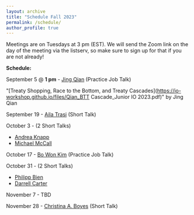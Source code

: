 ```yaml
---
layout: archive
title: "Schedule Fall 2023"
permalink: /schedule/
author_profile: true
---
```

Meetings are on Tuesdays at 3 pm (EST). We will send the Zoom link on the day of the meeting via the listserv, so make sure to sign up for that if you are not already!

**Schedule:**

September 5 @ **1 pm** - [Jing Qian](https://jingqian.org/) (Practice Job Talk)

"[Treaty Shopping, Race to the Bottom, and Treaty Cascades](https://io-workshop.github.io/files/Qian_BTT Cascade_Junior IO 2023.pdf)" by Jing Qian
&nbsp;

September 19 - [Aila Trasi](https://politicalscience.jhu.edu/directory/aila-trasi/) (Short Talk)

October 3 - (2 Short Talks)
- [Andrea Knapp](https://www.unibo.it/sitoweb/andrea.knapp2/en)
- [Michael McCall](https://www.mccall.cc/)

October 17 - [Bo Won Kim](https://www.bowonkim.com/) (Practice Job Talk)

October 31 - (2 Short Talks)
- [Philipp Bien](https://www.polver.uni-konstanz.de/en/malang0/team/academic-staff/philipp-bien/)
- [Darrell Carter](https://twitter.com/d_carterpolisci?lang=en)

November 7 - TBD

November 28 - [Christina A. Boyes](https://christinaaboyes.weebly.com/) (Short Talk)

<!--September 6 - [Rachel Schoner](https://sites.google.com/view/racheljschoner/) (Job Talk)

"[Naming and Shaming in the Human Rights Committee: Individual Petitions’ Effect on Human Rights](https://io-workshop.github.io/files/Schoner_JMP.pdf)" by Rachel Schoner
&nbsp;




<!-- **February 7th: Ebad Ebadi (GWU), "*Adapting to Sanctions: Evidence from Firm Response and Market Reallocation in Iran.*"**
<br />
*Moderator:* Oriana Montti (Brandeis). -->
